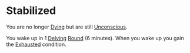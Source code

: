 # Stabilized

You are no longer [Dying](Dying.md) but are still [Unconscious](Unconscious.md). 

You wake up in 1 [Delving](../Game%20Procedures/Delving.md) [Round](../Game%20Procedures/Round.md) (6 minutes). When you wake up you gain the [Exhausted](Exhausted.md) condition.
